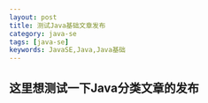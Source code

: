 ```yaml
---
layout: post
title: 测试Java基础文章发布
category: java-se
tags: [java-se]
keywords: JavaSE,Java,Java基础
---
```


## 这里想测试一下Java分类文章的发布